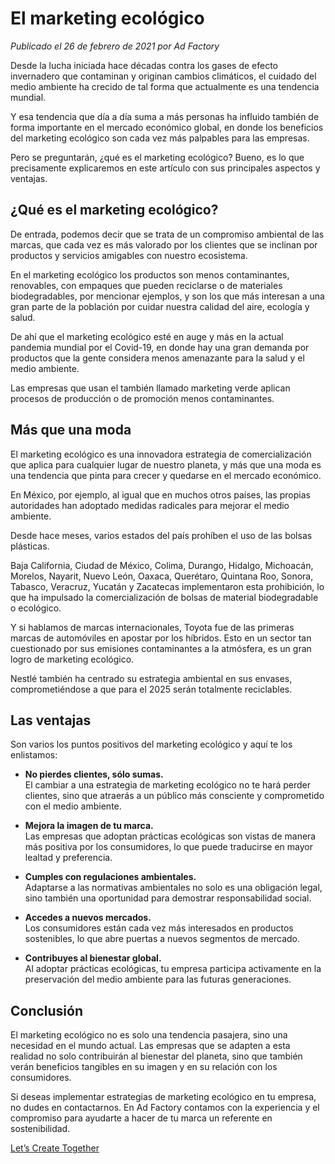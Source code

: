 # El marketing ecológico

*Publicado el 26 de febrero de 2021 por Ad Factory*

Desde la lucha iniciada hace décadas contra los gases de efecto invernadero que contaminan y originan cambios climáticos, el cuidado del medio ambiente ha crecido de tal forma que actualmente es una tendencia mundial.

Y esa tendencia que día a día suma a más personas ha influido también de forma importante en el mercado económico global, en donde los beneficios del marketing ecológico son cada vez más palpables para las empresas.

Pero se preguntarán, ¿qué es el marketing ecológico? Bueno, es lo que precisamente explicaremos en este artículo con sus principales aspectos y ventajas.

## ¿Qué es el marketing ecológico?

De entrada, podemos decir que se trata de un compromiso ambiental de las marcas, que cada vez es más valorado por los clientes que se inclinan por productos y servicios amigables con nuestro ecosistema.

En el marketing ecológico los productos son menos contaminantes, renovables, con empaques que pueden reciclarse o de materiales biodegradables, por mencionar ejemplos, y son los que más interesan a una gran parte de la población por cuidar nuestra calidad del aire, ecología y salud.

De ahí que el marketing ecológico esté en auge y más en la actual pandemia mundial por el Covid-19, en donde hay una gran demanda por productos que la gente considera menos amenazante para la salud y el medio ambiente.

Las empresas que usan el también llamado marketing verde aplican procesos de producción o de promoción menos contaminantes.

## Más que una moda

El marketing ecológico es una innovadora estrategia de comercialización que aplica para cualquier lugar de nuestro planeta, y más que una moda es una tendencia que pinta para crecer y quedarse en el mercado económico.

En México, por ejemplo, al igual que en muchos otros países, las propias autoridades han adoptado medidas radicales para mejorar el medio ambiente.

Desde hace meses, varios estados del país prohíben el uso de las bolsas plásticas.

Baja California, Ciudad de México, Colima, Durango, Hidalgo, Michoacán, Morelos, Nayarit, Nuevo León, Oaxaca, Querétaro, Quintana Roo, Sonora, Tabasco, Veracruz, Yucatán y Zacatecas implementaron esta prohibición, lo que ha impulsado la comercialización de bolsas de material biodegradable o ecológico.

Y si hablamos de marcas internacionales, Toyota fue de las primeras marcas de automóviles en apostar por los híbridos. Esto en un sector tan cuestionado por sus emisiones contaminantes a la atmósfera, es un gran logro de marketing ecológico.

Nestlé también ha centrado su estrategia ambiental en sus envases, comprometiéndose a que para el 2025 serán totalmente reciclables.

## Las ventajas

Son varios los puntos positivos del marketing ecológico y aquí te los enlistamos:

- **No pierdes clientes, sólo sumas.**  
  El cambiar a una estrategia de marketing ecológico no te hará perder clientes, sino que atraerás a un público más consciente y comprometido con el medio ambiente.

- **Mejora la imagen de tu marca.**  
  Las empresas que adoptan prácticas ecológicas son vistas de manera más positiva por los consumidores, lo que puede traducirse en mayor lealtad y preferencia.

- **Cumples con regulaciones ambientales.**  
  Adaptarse a las normativas ambientales no solo es una obligación legal, sino también una oportunidad para demostrar responsabilidad social.

- **Accedes a nuevos mercados.**  
  Los consumidores están cada vez más interesados en productos sostenibles, lo que abre puertas a nuevos segmentos de mercado.

- **Contribuyes al bienestar global.**  
  Al adoptar prácticas ecológicas, tu empresa participa activamente en la preservación del medio ambiente para las futuras generaciones.

## Conclusión

El marketing ecológico no es solo una tendencia pasajera, sino una necesidad en el mundo actual. Las empresas que se adapten a esta realidad no solo contribuirán al bienestar del planeta, sino que también verán beneficios tangibles en su imagen y en su relación con los consumidores.

Si deseas implementar estrategias de marketing ecológico en tu empresa, no dudes en contactarnos. En Ad Factory contamos con la experiencia y el compromiso para ayudarte a hacer de tu marca un referente en sostenibilidad.

[Let’s Create Together](https://www.adfactory.mx/contacto/)
